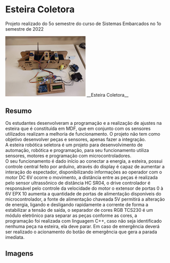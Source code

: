 # Esteira Coletora 
Projeto realizado do 5o semestre do curso de Sistemas Embarcados no 1o semestre de 2022  
  
  
<img src="/imagens/esteira3.png" alt="Esteira Coletora" style="height:auto; width:50%;"/>
__Esteira Coletora__

## Resumo

Os estudantes desenvolveram a programação e a realização de ajustes na esteira que é constituída em MDF, que em conjunto com os sensores utilizados realizam a melhoria de funcionamento. O projeto não tem como objetivo desenvolver peças e sensores, apenas fazer a integração.  
A esteira robótica seletora é um projeto para desenvolvimento de automação, robótica e programação, para seu funcionamento utiliza sensores, motores e programação com microcontroladores.  
O seu funcionamento é dado início ao conectar a energia, a esteira, possui controle central feito por arduíno, através do display é capaz de aumentar a interação do espectador, disponibilizando informações ao operador com o motor DC 6V ocorre o movimento, a distância entre as peças é realizada pelo sensor ultrassônico de distância HC SR04, o drive controlador é responsável pelo controle da velocidade do motor o extensor de portas 0 à 6V EPX 10 aumenta a quantidade de portas de alimentação disponíveis do microcontrolador, a fonte de alimentação chaveada 5V permitirá a alteração de energia, ligando e desligando rapidamente a corrente de forma a estabilizar a tensão de saída, o separador de cores RGB TCS230 é um módulo eletrônico para separar as peças conforme as cores, a programação foi realizada com linguagem C++, caso não seja identificado nenhuma peça na esteira, ela deve parar. Em caso de emergência deverá ser realizado o acionamento do botão de emergência que gera a parada imediata.

## Imagens 
